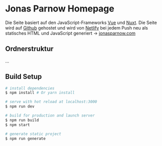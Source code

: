 # Jonas Parnow Homepage

Die Seite basiert auf den JavaScript-Frameworks [Vue](https://vuejs.org/) und [Nuxt](https://nuxtjs.org/). Die Seite wird auf [Github](https://github.com/) gehostet und wird von [Netlify](https://www.netlify.com/) bei jedem Push neu als statisches HTML und JavaScript generiert → [jonasparnow.com](https://jonasparnow.com)

## Ordnerstruktur

…

## Build Setup

``` bash
# install dependencies
$ npm install # Or yarn install

# serve with hot reload at localhost:3000
$ npm run dev

# build for production and launch server
$ npm run build
$ npm start

# generate static project
$ npm run generate
```
